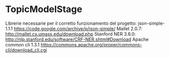 # TopicModelStage
Librerie necessarie per il corretto funzionamento del progetto:
  json-simple-1.1.1 https://code.google.com/archive/p/json-simple/
  Mallet 2.0.7: http://mallet.cs.umass.edu/download.php
  Stanford NER 3.6.0: http://nlp.stanford.edu/software/CRF-NER.shtml#Download
  Apache common cli 1.3.1 https://commons.apache.org/proper/commons-cli/download_cli.cgi
